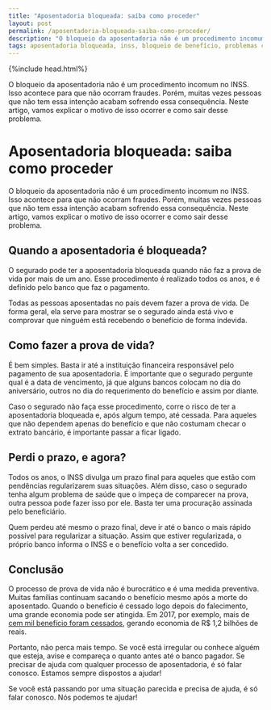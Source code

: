 ```yaml
---
title: "Aposentadoria bloqueada: saiba como proceder"
layout: post
permalink: /aposentadoria-bloqueada-saiba-como-proceder/
description: "O bloqueio da aposentadoria não é um procedimento incomum no INSS. Isso acontece para que não ocorram fraudes. Porém, muitas vezes pessoas que não tem essa intenção acabam sofrendo essa consequência. Neste artigo, vamos explicar o motivo de isso ocorrer e como sair desse problema."
tags: aposentadoria bloqueada, inss, bloqueio de benefício, problemas com aposentadoria, direito previdenciário.
---
```

{%include head.html%}

  O bloqueio da aposentadoria não é um procedimento incomum no INSS. Isso acontece para que não ocorram fraudes. Porém, muitas vezes pessoas que não tem essa intenção acabam sofrendo essa consequência. Neste artigo, vamos explicar o motivo de isso ocorrer e como sair desse problema.


# Aposentadoria bloqueada: saiba como proceder

  O bloqueio da aposentadoria não é um procedimento incomum no INSS. Isso acontece para que não ocorram fraudes. Porém, muitas vezes pessoas que não tem essa intenção acabam sofrendo essa consequência. Neste artigo, vamos explicar o motivo de isso ocorrer e como sair desse problema.



## Quando a aposentadoria é bloqueada?

  O segurado pode ter a aposentadoria bloqueada quando não faz a prova de vida por mais de um ano. Esse procedimento é realizado todos os anos, e é definido pelo banco que faz o pagamento.

  Todas as pessoas aposentadas no país devem fazer a prova de vida. De forma geral, ela serve para mostrar se o segurado ainda está vivo e comprovar que ninguém está recebendo o benefício de forma indevida.

## Como fazer a prova de vida?

  É bem simples. Basta ir até a instituição financeira responsável pelo pagamento de sua aposentadoria. É importante que o segurado pergunte qual é a data de vencimento, já que alguns bancos colocam no dia do aniversário, outros no dia do requerimento do benefício e assim por diante.

  Caso o segurado não faça esse procedimento, corre o risco de ter a aposentadoria bloqueada e, após algum tempo, até cessada. Para aqueles que não dependem apenas do benefício e que não costumam checar o extrato bancário, é importante passar a ficar ligado.

## Perdi o prazo, e agora?

  Todos os anos, o INSS divulga um prazo final para aqueles que estão com pendências regularizarem suas situações. Além disso, caso o segurado tenha algum problema de saúde que o impeça de comparecer na prova, outra pessoa pode fazer isso por ele. Basta ter uma procuração assinada pelo beneficiário.

  Quem perdeu até mesmo o prazo final, deve ir até o banco o mais rápido possível para regularizar a situação. Assim que estiver regularizada, o próprio banco informa o INSS e o benefício volta a ser concedido.


## Conclusão

  O processo de prova de vida não é burocrático e é uma medida preventiva. Muitas famílias continuam sacando o benefício mesmo após a morte do aposentado. Quando o benefício é cessado logo depois do falecimento, uma grande economia pode ser atingida. Em 2017, por exemplo, mais de [cem mil benefício foram cessados](https://www.gov.br/inss/pt-br), gerando economia de R$ 1,2 bilhões de reais.

  Portanto, não perca mais tempo. Se você está irregular ou conhece alguém que esteja, avise e compareça o quanto antes até o banco pagador. Se precisar de ajuda com qualquer processo de aposentadoria, é só falar conosco. Estamos sempre dispostos a ajudar!

  Se você está passando por uma situação parecida e precisa de ajuda, é só falar conosco. Nós podemos te ajudar!
